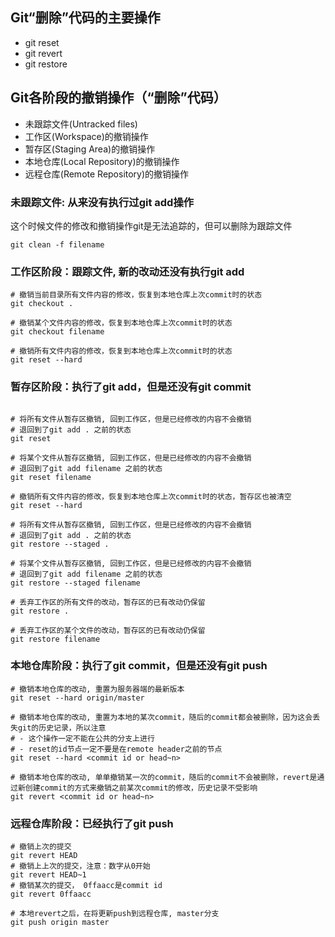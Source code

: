 ## Git“删除”代码的主要操作
- git reset
- git revert
- git restore


## Git各阶段的撤销操作（“删除”代码）
- 未跟踪文件(Untracked files)
- 工作区(Workspace)的撤销操作
- 暂存区(Staging Area)的撤销操作
- 本地仓库(Local Repository)的撤销操作
- 远程仓库(Remote Repository)的撤销操作


### 未跟踪文件: 从来没有执行过git add操作
这个时候文件的修改和撤销操作git是无法追踪的，但可以删除为跟踪文件
```shell
git clean -f filename
```

### 工作区阶段：跟踪文件, 新的改动还没有执行git add

```shell
# 撤销当前目录所有文件内容的修改，恢复到本地仓库上次commit时的状态
git checkout . 

# 撤销某个文件内容的修改，恢复到本地仓库上次commit时的状态
git checkout filename

# 撤销所有文件内容的修改，恢复到本地仓库上次commit时的状态
git reset --hard 
```

### 暂存区阶段：执行了git add，但是还没有git commit

```shell

# 将所有文件从暂存区撤销, 回到工作区，但是已经修改的内容不会撤销
# 退回到了git add . 之前的状态
git reset

# 将某个文件从暂存区撤销, 回到工作区，但是已经修改的内容不会撤销
# 退回到了git add filename 之前的状态
git reset filename

# 撤销所有文件内容的修改，恢复到本地仓库上次commit时的状态，暂存区也被清空
git reset --hard 

# 将所有文件从暂存区撤销, 回到工作区，但是已经修改的内容不会撤销
# 退回到了git add . 之前的状态
git restore --staged .

# 将某个文件从暂存区撤销, 回到工作区，但是已经修改的内容不会撤销
# 退回到了git add filename 之前的状态
git restore --staged filename

# 丢弃工作区的所有文件的改动，暂存区的已有改动仍保留
git restore .

# 丢弃工作区的某个文件的改动，暂存区的已有改动仍保留
git restore filename
```

### 本地仓库阶段：执行了git commit，但是还没有git push
```shell
# 撤销本地仓库的改动, 重置为服务器端的最新版本
git reset --hard origin/master

# 撤销本地仓库的改动, 重置为本地的某次commit，随后的commit都会被删除，因为这会丢失git的历史记录，所以注意  
# - 这个操作一定不能在公共的分支上进行
# - reset的id节点一定不要是在remote header之前的节点
git reset --hard <commit id or head~n>

# 撤销本地仓库的改动, 单单撤销某一次的commit，随后的commit不会被删除，revert是通过新创建commit的方式来撤销之前某次commit的修改，历史记录不受影响
git revert <commit id or head~n>
```


### 远程仓库阶段：已经执行了git push
```shell
# 撤销上次的提交
git revert HEAD 
# 撤销上上次的提交，注意：数字从0开始 
git revert HEAD~1 
# 撤销某次的提交， 0ffaacc是commit id
git revert 0ffaacc

# 本地revert之后，在将更新push到远程仓库, master分支
git push origin master
```

